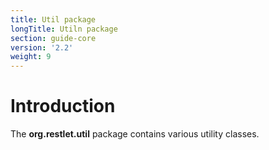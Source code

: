 ```yaml
---
title: Util package
longTitle: Utiln package
section: guide-core
version: '2.2'
weight: 9
---
```

# Introduction

The **org.restlet.util** package contains various utility classes.
